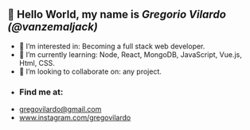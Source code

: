  ## 👋 Hello World, my name is *Gregorio Vilardo (@vanzemaljack)*
- 👀 I’m interested in: Becoming a full stack web developer.
- 🌱 I’m currently learning: Node, React, MongoDB, JavaScript, Vue.js, Html, CSS.
- 💞️ I’m looking to collaborate on: any project.
- ### Find me at:
- gregovilardo@gmail.com
- www.instagram.com/gregovilardo


